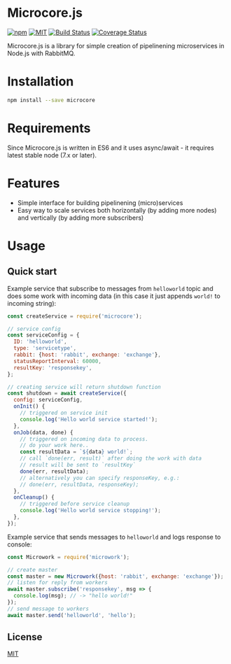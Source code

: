 # Microcore.js

[![npm](https://img.shields.io/npm/v/microcore.svg)](https://www.npmjs.com/package/microcore)
[![MIT](https://img.shields.io/npm/l/microcore.svg)](http://opensource.org/licenses/MIT)
[![Build Status](https://travis-ci.org/yamalight/microcore.svg?branch=master)](https://travis-ci.org/yamalight/microcore)
[![Coverage Status](https://coveralls.io/repos/github/yamalight/microcore/badge.svg?branch=master)](https://coveralls.io/github/yamalight/microcore?branch=master)

Microcore.js is a library for simple creation of pipelinening microservices in Node.js with RabbitMQ.

# Installation

```sh
npm install --save microcore
```

# Requirements

Since Microcore.js is written in ES6 and it uses async/await - it requires latest stable node (7.x or later).

# Features

- Simple interface for building pipelinening (micro)services
- Easy way to scale services both horizontally (by adding more nodes) and vertically (by adding more subscribers)

# Usage

## Quick start

Example service that subscribe to messages from `helloworld` topic and does some work with incoming data (in this case it just appends `world!` to incoming string):

```js
const createService = require('microcore');

// service config
const serviceConfig = {
  ID: 'helloworld',
  type: 'servicetype',
  rabbit: {host: 'rabbit', exchange: 'exchange'},
  statusReportInterval: 60000,
  resultKey: 'responsekey',
};

// creating service will return shutdown function
const shutdown = await createService({
  config: serviceConfig,
  onInit() {
    // triggered on service init
    console.log('Hello world service started!');
  },
  onJob(data, done) {
    // triggered on incoming data to process.
    // do your work here..
    const resultData = `${data} world!`;
    // call `done(err, result)` after doing the work with data
    // result will be sent to `resultKey`
    done(err, resultData);
    // alternatively you can specify responseKey, e.g.:
    // done(err, resultData, responseKey);
  },
  onCleanup() {
    // triggered before service cleanup
    console.log('Hello world service stopping!');
  },
});
```

Example service that sends messages to `helloworld` and logs response to console:

```js
const Microwork = require('microwork');

// create master
const master = new Microwork({host: 'rabbit', exchange: 'exchange'});
// listen for reply from workers
await master.subscribe('responsekey', msg => {
  console.log(msg); // -> "hello world!"
});
// send message to workers
await master.send('helloworld', 'hello');
```

## License

[MIT](http://www.opensource.org/licenses/mit-license)
